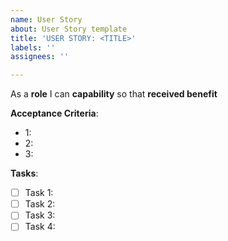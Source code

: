 ```yaml
---
name: User Story
about: User Story template
title: 'USER STORY: <TITLE>'
labels: ''
assignees: ''

---
```


As a **role** I can **capability** so that **received benefit**

  
**Acceptance Criteria**:
-  1:
-  2:
-  3:

**Tasks**:
- [ ] Task 1:
- [ ] Task 2: 
- [ ] Task 3:
- [ ] Task 4:
